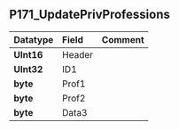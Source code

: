 ## P171\_UpdatePrivProfessions ##
| **Datatype** | **Field** | **Comment** |
|:-------------|:----------|:------------|
| **UInt16** | Header |  |
| **UInt32** | ID1 |  |
| **byte** | Prof1 |  |
| **byte** | Prof2 |  |
| **byte** | Data3 |  |